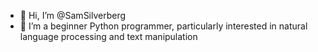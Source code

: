 - 👋 Hi, I’m @SamSilverberg
- 👀 I’m a beginner Python programmer, particularly interested in natural language processing and text manipulation

<!---
SamSilverberg/SamSilverberg is a ✨ special ✨ repository because its `README.md` (this file) appears on your GitHub profile.
You can click the Preview link to take a look at your changes.
--->
